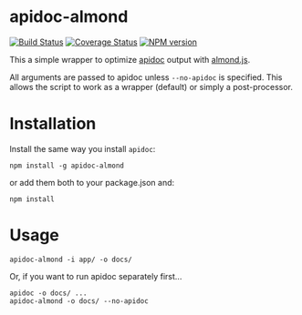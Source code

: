 # apidoc-almond

[![Build Status](https://travis-ci.org/rwstauner/apidoc-almond.svg?branch=master)](https://travis-ci.org/rwstauner/apidoc-almond)
[![Coverage Status](https://coveralls.io/repos/rwstauner/apidoc-almond/badge.svg?branch=master&service=github)](https://coveralls.io/github/rwstauner/apidoc-almond?branch=master)
[![NPM version](https://badge.fury.io/js/apidoc-almond.svg)](http://badge.fury.io/js/apidoc-almond)


This a simple wrapper to optimize [apidoc][apidoc] output with [almond.js][almond].

All arguments are passed to apidoc unless `--no-apidoc` is specified.
This allows the script to work as a wrapper (default) or simply a post-processor.


# Installation

Install the same way you install `apidoc`:

    npm install -g apidoc-almond

or add them both to your package.json and:

    npm install


# Usage

    apidoc-almond -i app/ -o docs/

Or, if you want to run apidoc separately first...

    apidoc -o docs/ ...
    apidoc-almond -o docs/ --no-apidoc


[almond]: https://github.com/jrburke/almond
[apidoc]: https://github.com/apidoc/apidoc
